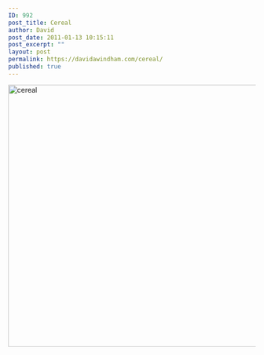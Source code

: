 ```yaml
---
ID: 992
post_title: Cereal
author: David
post_date: 2011-01-13 10:15:11
post_excerpt: ""
layout: post
permalink: https://davidawindham.com/cereal/
published: true
---
```

<img src="https://davidawindham.com/wp-content/uploads/2014/02/cereal.jpg" alt="cereal" width="799" height="534" class="aligncenter size-full wp-image-993" />